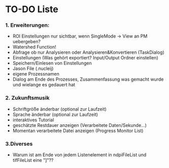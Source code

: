 
# TO-DO Liste #

### 1. Erweiterungen: ###
* ROI Einstellungen nur sichtbar, wenn SingleMode -> View an PM uebergeben?
* Watershed Function!
* Abfrage ob nur Analysieren oder Analysieren&Konvertieren (TaskDialog)
* Einstellungen (Was gehört exportiert? Input/Output Ordner einstellen)
* Speichern/Einlesen von Einstellungen
* Jason File (.nucleij)
* eigene Prozessnamen
* Dialog am Ende des Prozesses, Zusammenfassung was gemacht wurde und wielange es gedauert hat


### 2. Zukunftsmusik ###
* Schriftgröße änderbar (optional zur Laufzeit)
* Sprache änderbar (optional zur Laufzeit)
* interaktives Tutorial
* geschätzte Restdauer anzeigen (Verarbeitete Daten/Sekunde...)
* Momentan verarbeitete Datei anzeigen (Progress Monitor List)

### 3.Diverses ###
* Warum ist am Ende von jedem Listenelement in ndpiFileList und tifFileList eine "]"??